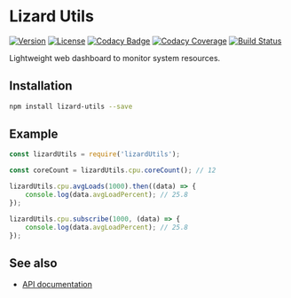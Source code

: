 # Lizard Utils

[![Version](https://img.shields.io/github/package-json/v/davidszell/lizard-utils)](https://github.com/davidszell/lizard-utils/releases/latest)
[![License](https://img.shields.io/github/license/davidszell/lizard-utils)](https://github.com/davidszell/lizard-utils/blob/main/LICENSE)
[![Codacy Badge](https://img.shields.io/codacy/grade/299659df6a4c451a9160b02aa484d00f)](https://www.codacy.com/gh/davidszell/lizard-utils/dashboard?utm_source=github.com&amp;utm_medium=referral&amp;utm_content=davidszell/lizard-utils&amp;utm_campaign=Badge_Grade)
[![Codacy Coverage](https://img.shields.io/codacy/coverage/299659df6a4c451a9160b02aa484d00f)](https://www.codacy.com/gh/davidszell/lizard-utils/dashboard?utm_source=github.com&amp;utm_medium=referral&amp;utm_content=davidszell/lizard-utils&amp;utm_campaign=Badge_Grade)
[![Build Status](https://img.shields.io/travis/com/davidszell/lizard-utils)](https://travis-ci.com/github/davidszell/lizard-utils)

Lightweight web dashboard to monitor system resources.

## Installation
```sh
npm install lizard-utils --save
```

## Example

```js
const lizardUtils = require('lizardUtils');

const coreCount = lizardUtils.cpu.coreCount(); // 12

lizardUtils.cpu.avgLoads(1000).then((data) => {
    console.log(data.avgLoadPercent); // 25.8
});

lizardUtils.cpu.subscribe(1000, (data) => {
    console.log(data.avgLoadPercent); // 25.8
});
```

## See also
*   [API documentation](docs/API.md)
